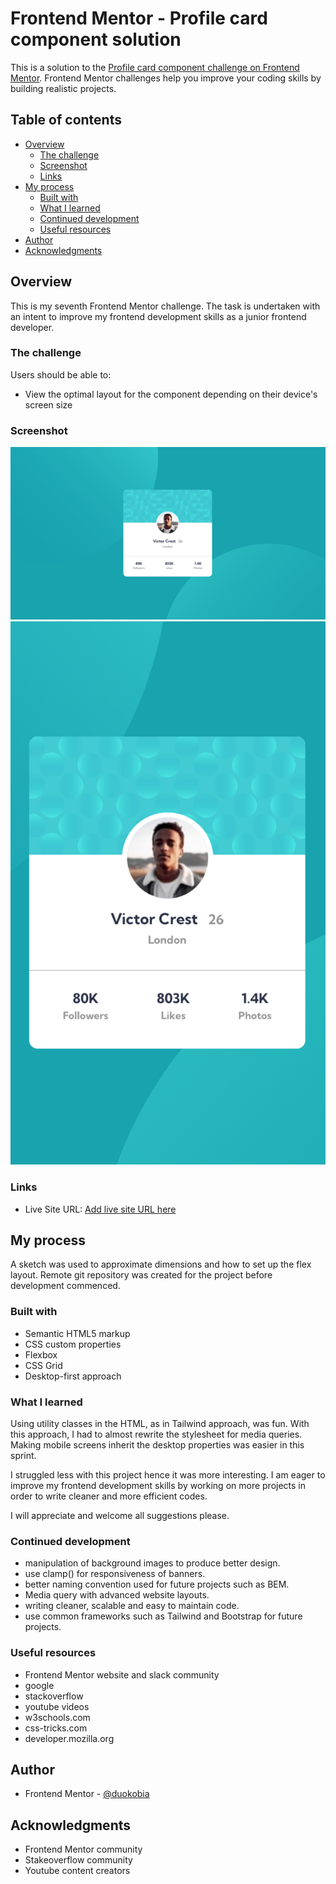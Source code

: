 # Frontend Mentor - Profile card component solution

This is a solution to the [Profile card component challenge on Frontend Mentor](https://www.frontendmentor.io/challenges/profile-card-component-cfArpWshJ). Frontend Mentor challenges help you improve your coding skills by building realistic projects. 

## Table of contents

- [Overview](#overview)
  - [The challenge](#the-challenge)
  - [Screenshot](#screenshot)
  - [Links](#links)
- [My process](#my-process)
  - [Built with](#built-with)
  - [What I learned](#what-i-learned)
  - [Continued development](#continued-development)
  - [Useful resources](#useful-resources)
- [Author](#author)
- [Acknowledgments](#acknowledgments)


## Overview
This is my seventh Frontend Mentor challenge. The task is undertaken with an intent to improve my frontend development skills as a junior frontend developer.

### The challenge

Users should be able to:

- View the optimal layout for the component depending on their device's screen size

### Screenshot

![](./screenshots/pcc-desktop.png)
![](./screenshots/pcc-mobile.png)


### Links

- Live Site URL: [Add live site URL here](https://duokobia.github.io/Profile-card-component/)


## My process

A sketch was used to approximate dimensions and how to set up the flex layout. Remote git repository was created for the project before development commenced.


### Built with

- Semantic HTML5 markup
- CSS custom properties
- Flexbox
- CSS Grid
- Desktop-first approach 

### What I learned

Using utility classes in the HTML, as in Tailwind approach, was fun. With this approach, I had to almost rewrite the stylesheet for media queries. Making mobile screens inherit the desktop properties was easier in this sprint. 

I struggled less with this project hence it was more interesting. I am eager to improve my frontend development skills by working on more projects in order to write cleaner and more efficient codes. 

I will appreciate and welcome all suggestions please.



### Continued development

- manipulation of background images to produce better design.
- use clamp() for responsiveness of banners. 
- better naming convention used for future projects such as BEM.
- Media query with advanced website layouts.
- writing cleaner, scalable and easy to maintain code.
- use common frameworks such as Tailwind and Bootstrap for future projects.



### Useful resources

- Frontend Mentor website and slack community
- google
- stackoverflow
- youtube videos
- w3schools.com
- css-tricks.com
- developer.mozilla.org

## Author

- Frontend Mentor - [@duokobia](https://www.frontendmentor.io/profile/duokobia)

## Acknowledgments

- Frontend Mentor community
- Stakeoverflow community
- Youtube content creators




